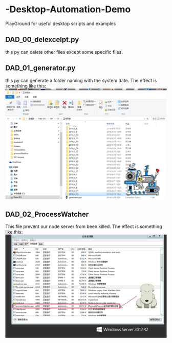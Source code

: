 # -Desktop-Automation-Demo
PlayGround for useful desktop scripts and examples
## DAD_00_delexcelpt.py
this py can delete other files except some specific files.
## DAD_01_generator.py
this py can generate a folder naming with the system date. The effect is something like this:
![](https://github.com/Raev0/DAD/blob/master/DAD_01_generator.py/images/factory.png)
## DAD_02_ProcessWatcher
This file prevent our node server from been killed. The effect is something like this:
![](https://github.com/Raev0/DAD/blob/master/DAD_02_ProcessWatcher/images/processshow.png)
